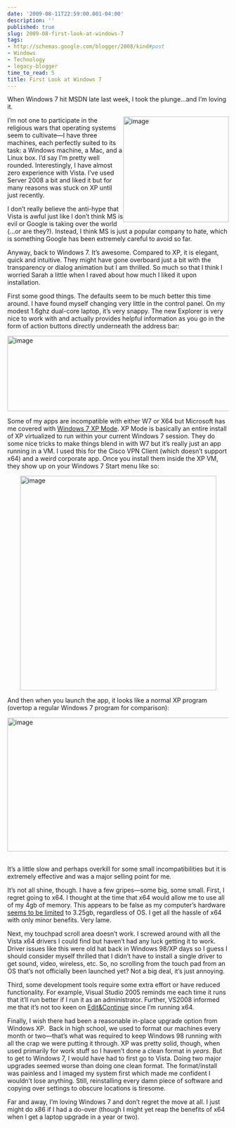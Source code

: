 ```yaml
---
date: '2009-08-11T22:59:00.001-04:00'
description: ''
published: true
slug: 2009-08-first-look-at-windows-7
tags:
- http://schemas.google.com/blogger/2008/kind#post
- Windows
- Technology
- legacy-blogger
time_to_read: 5
title: First Look at Windows 7
---
```


<p>When Windows 7 hit MSDN late last week, I took the plunge…and I’m loving it.</p>
<p><img align="right" alt="image" border="0" height="240" src="http://lh6.ggpht.com/_IKD9WtY5kxU/SoIv5a8qfNI/AAAAAAAAAd4/82rDwMNHg5Q/image%5B25%5D.png" style="border-bottom: 0px; border-left: 0px; display: inline; margin-left: 0px; border-top: 0px; margin-right: 0px; border-right: 0px;" title="image" width="240" /> </p>
<p>I’m not one to participate in the religious wars that operating systems seem to cultivate—I have three machines, each perfectly suited to its task: a Windows machine, a Mac, and a Linux box. I’d say I’m pretty well rounded. Interestingly, I have almost zero experience with Vista. I’ve used Server 2008 a bit and liked it but for many reasons was stuck on XP until just recently.</p>
<p>I don’t really believe the anti-hype that Vista is awful just like I don’t think MS is evil or Google is taking over the world (…or are they?). Instead, I think MS is just a popular company to hate, which is something Google has been extremely careful to avoid so far.</p>
<p>Anyway, back to Windows 7. It’s awesome. Compared to XP, it is elegant, quick and intuitive. They might have gone overboard just a bit with the transparency or dialog animation but I am thrilled. So much so that I think I worried Sarah a little when I raved about how much I liked it upon installation.</p>
<p>First some good things. The defaults seem to be much better this time around. I have found myself changing very little in the control panel. On my modest 1.6ghz dual-core laptop, it’s very snappy. The new Explorer is very nice to work with and actually provides helpful information as you go in the form of action buttons directly underneath the address bar:</p>
<p><img alt="image" border="0" height="171" src="http://lh6.ggpht.com/_IKD9WtY5kxU/SoIv6intqjI/AAAAAAAAAd8/y2lxRI5_knQ/image%5B24%5D.png" style="border-bottom: 0px; border-left: 0px; display: block; float: none; margin-left: auto; border-top: 0px; margin-right: auto; border-right: 0px;" title="image" width="699" /> </p>
<p>Some of my apps are incompatible with either W7 or X64 but Microsoft has me covered with <a href="http://www.microsoft.com/windows/virtual-pc/get-started.aspx">Windows 7 XP Mode</a>. XP Mode is basically an entire install of XP virtualized to run within your current Windows 7 session. They do some nice tricks to make things blend in with W7 but it’s really just an app running in a VM. I used this for the Cisco VPN Client (which doesn’t support x64) and a weird corporate app. Once you install them inside the XP VM, they show up on your Windows 7 Start menu like so:</p>
<p><img alt="image" border="0" height="487" src="http://lh3.ggpht.com/_IKD9WtY5kxU/SoIv70qhP0I/AAAAAAAAAeA/5D7LUgJsroI/image%5B23%5D.png" style="border-bottom: 0px; border-left: 0px; display: block; float: none; margin-left: auto; border-top: 0px; margin-right: auto; border-right: 0px;" title="image" width="447" /> </p>
<p>And then when you launch the app, it looks like a normal XP program (overtop a regular Windows 7 program for comparison):</p>
<p><img alt="image" border="0" height="304" src="http://lh4.ggpht.com/_IKD9WtY5kxU/SoIv9BOd7iI/AAAAAAAAAeE/6c8URd6umW4/image%5B22%5D.png" style="border-bottom: 0px; border-left: 0px; display: block; float: none; margin-left: auto; border-top: 0px; margin-right: auto; border-right: 0px;" title="image" width="529" />&#160;</p>
<p>It’s a little slow and perhaps overkill for some small incompatibilities but it is extremely effective and was a major selling point for me.</p>
<p>It’s not all shine, though. I have a few gripes—some big, some small. First, I regret going to x64. I thought at the time that x64 would allow me to use all of my 4gb of memory. This appears to be false as my computer’s hardware <a href="http://superuser.com/questions/20299/why-cant-windows-7-x64-use-all-installed-memory">seems to be limited</a> to 3.25gb, regardless of OS. I get all the hassle of x64 with only minor benefits. Very lame. </p>
<p>Next, my touchpad scroll area doesn’t work. I screwed around with all the Vista x64 drivers I could find but haven’t had any luck getting it to work. Driver issues like this were old hat back in Windows 98/XP days so I guess I should consider myself thrilled that I didn’t have to install a single driver to get sound, video, wireless, etc. So, no scrolling from the touch pad from an OS that’s not officially been launched yet? Not a big deal, it’s just annoying. </p>
<p>Third, some development tools require some extra effort or have reduced functionality. For example, Visual Studio 2005 reminds me each time it runs that it’ll run better if I run it as an administrator. Further, VS2008 informed me that it’s not too keen on <a href="http://social.msdn.microsoft.com/Forums/en-US/vside2008/thread/fa7b70cc-af72-4449-b44c-5ae1eb0a64bd">Edit&amp;Continue</a> since I’m running x64. </p>
<p>Finally, I wish there had been a reasonable in-place upgrade option from Windows XP.&#160; Back in high school, we used to format our machines every month or two—that’s what was required to keep Windows 98 running with all the crap we were putting it through. XP was pretty solid, though, when used primarily for work stuff so I haven’t done a clean format in <em>years</em>. But to get to Windows 7, I would have had to first go to Vista. Doing two major upgrades seemed worse than doing one clean format. The format/install was painless and I imaged my system first which made me confident I wouldn’t lose anything. Still, reinstalling every damn piece of software and copying over settings to obscure locations is tiresome.</p>
<p>Far and away, I’m loving Windows 7 and don’t regret the move at all. I just might do x86 if I had a do-over (though I might yet reap the benefits of x64 when I get a laptop upgrade in a year or two).</p>